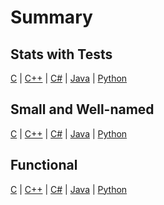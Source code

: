 # Summary

## Stats with Tests

[C](https://github.com/clean-code-craft-tcq-1/statisact-c) |
[C++](https://github.com/clean-code-craft-tcq-1/statisact-cpp) |
[C#](https://github.com/clean-code-craft-tcq-1/statisact-cs) |
[Java](https://github.com/clean-code-craft-tcq-1/statisact-java) |
[Python](https://github.com/clean-code-craft-tcq-1/statisact-py)

## Small and Well-named

[C](https://github.com/clean-code-craft-tcq-1/modular-colorcoder-c) |
[C++](https://github.com/clean-code-craft-tcq-1/modular-colorcoder-cpp) |
[C#](https://github.com/clean-code-craft-tcq-1/modular-colorcoder-cs) |
[Java](https://github.com/clean-code-craft-tcq-1/modular-colorcoder-java) |
[Python](https://github.com/clean-code-craft-tcq-1/modular-colorcoder-py)

## Functional
[C]() |
[C++](https://github.com/clean-code-craft-tcq-1/bms-monitor-cpp) |
[C#]() |
[Java]() |
[Python](https://github.com/clean-code-craft-tcq-1/bms-monitor-py)
